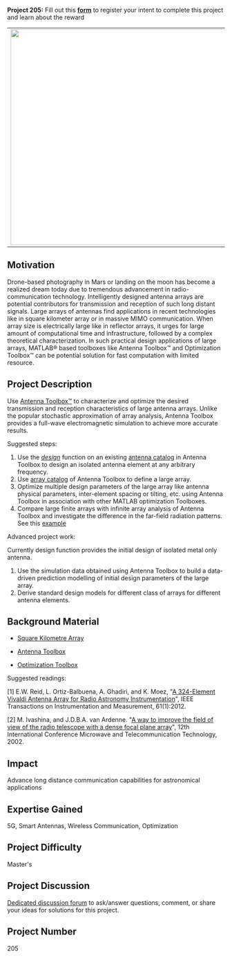 **Project 205:** Fill out this <strong>[form](https://forms.office.com/Pages/ResponsePage.aspx?id=ETrdmUhDaESb3eUHKx3B5lOTzSa_A6lPqq2LJKzvpM5UMTBZRkc4UTRETjFERVRDWllQRE40OUFSQS4u)</strong> to  register your intent to complete this project and learn about the reward

<table>
<td><img src="https://gist.githubusercontent.com/robertogl/e0115dc303472a9cfd52bbbc8edb7665/raw/9d08368ee566e9c9d80087616e2710dd744502b6/space-systems-communications.jpg"  width=500 /></td>
<td><p><h1>Optimization of Large Antenna Arrays for Astronomical Applications</h1></p>
<p> Design a large antenna array and optimize its multiple design variables to achieve desired transmission/reception characteristics.  </p>
</table>

## Motivation

Drone-based photography in Mars or landing on the moon has become a realized dream today due to tremendous advancement in radio-communication technology. Intelligently designed antenna arrays are potential contributors for transmission and reception of such long distant signals. Large arrays of antennas find applications in recent technologies like in square kilometer array or in massive MIMO communication. When array size is electrically large like in reflector arrays, it urges for large amount of computational time and infrastructure, followed by a complex theoretical characterization. In such practical design applications of large arrays, MATLAB® based toolboxes like Antenna Toolbox™ and Optimization Toolbox™ can be potential solution for fast computation with limited resource. 

## Project Description

Use [Antenna Toolbox™](https://www.mathworks.com/products/antenna.html) to characterize and optimize the desired transmission and reception characteristics of large antenna arrays. Unlike the popular stochastic approximation of array analysis, Antenna Toolbox provides a full-wave electromagnetic simulation to achieve more accurate results. 

Suggested steps:
1. Use the [*design*](https://www.mathworks.com/help/antenna/ref/design.html) function on an existing [antenna catalog]( https://www.mathworks.com/help/antenna/antenna-catalog.html) in Antenna Toolbox to design an isolated antenna element at any arbitrary frequency. 
2. Use [array catalog]( https://www.mathworks.com/help/antenna/array-catalog.html) of Antenna Toolbox to define a large array. 
3. Optimize multiple design parameters of the large array like antenna physical parameters, inter-element spacing or tilting, etc. using Antenna Toolbox in association with other MATLAB optimization Toolboxes. 
4. Compare large finite arrays with infinite array analysis of Antenna Toolbox and investigate the difference in the far-field radiation patterns. See this [example](https://www.mathworks.com/help/antenna/ug/modeling-mutual-coupling-in-large-arrays-using-infinite-array-analysis.html?searchHighlight=infinite%20array&amp;s_tid=srchtitle) 

Advanced project work: 

Currently design function provides the initial design of isolated metal only antenna. 
1. Use the simulation data obtained using Antenna Toolbox to build a data-driven prediction modelling of initial design parameters of the large array.
2. Derive standard design models for different class of arrays for different antenna elements. 

## Background Material

- [Square Kilometre Array](https://www.skatelescope.org/the-ska-project/)

- [Antenna Toolbox](https://www.mathworks.com/help/antenna/)

- [Optimization Toolbox](https://www.mathworks.com/products/optimization.html)

Suggested readings:

[1] E.W. Reid, L. Ortiz-Balbuena, A. Ghadiri, and K. Moez, "[A 324-Element Vivaldi Antenna Array for Radio Astronomy Instrumentation](https://doi.org/10.1109/TIM.2011.2159414)", IEEE Transactions on Instrumentation and Measurement, 61(1):2012.

[2] M. Ivashina, and J.D.B.A. van Ardenne. "[A way to improve the field of view of the radio telescope with a dense focal plane array](https://doi.org/10.1109/CRMICO.2002.1137238)", 12th International Conference Microwave and Telecommunication Technology, 2002. 


## Impact

Advance long distance communication capabilities for astronomical applications  

## Expertise Gained 

5G, Smart Antennas, Wireless Communication, Optimization

## Project Difficulty

Master's

## Project Discussion

[Dedicated discussion forum](https://github.com/mathworks/MathWorks-Excellence-in-Innovation/discussions/36) to ask/answer questions, comment, or share your ideas for solutions for this project.

## Project Number

205
